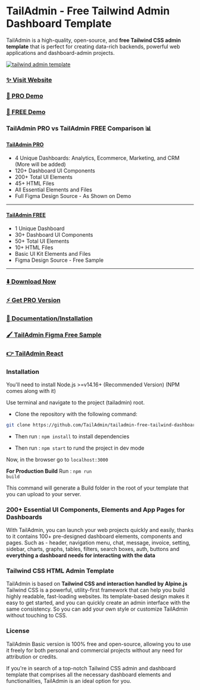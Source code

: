 # TailAdmin - Free Tailwind Admin Dashboard Template
TailAdmin is a high-quality, open-source, and **free Tailwind CSS admin template** that is perfect for creating data-rich backends, 
powerful web applications and dashboard-admin projects.


[![tailwind admin template](https://ucarecdn.com/364f2f57-6e1a-4ca4-9fc8-ab721029f6c3/tailadmingh.png)](https://tailadmin.com/)

### [✨ Visit Website](https://tailadmin.com/)

### [🚀 PRO Demo](https://demo.tailadmin.com/)
### [🚀 FREE Demo](https://free-demo.tailadmin.com/)

### TailAdmin PRO vs TailAdmin FREE Comparison 📊

#### [TailAdmin PRO](https://demo.tailadmin.com/)
- 4 Unique Dashboards: Analytics, Ecommerce, Marketing, and CRM (More will be added)
- 120+ Dashboard UI Components
- 200+ Total UI Elements
- 45+ HTML Files
- All Essential Elements and Files
- Full Figma Design Source - As Shown on Demo

___

#### [TailAdmin FREE](https://free-demo.tailadmin.com/)
- 1 Unique Dashboard
- 30+ Dashboard UI Components
- 50+ Total UI Elements 
- 10+ HTML Files
- Basic UI Kit Elements and Files
- Figma Design Source - Free Sample
___

### [⬇️ Download Now](https://tailadmin.com/download)

### [⚡ Get PRO Version](https://tailadmin.com/pricing)

### [📄 Documentation/Installation](https://tailadmin.com/docs)

### [🖌️ TailAdmin Figma Free Sample](https://www.figma.com/community/file/1214477970819985778)

### [👉 TailAdmin React](https://github.com/TailAdmin/free-react-tailwind-admin-dashboard)

### Installation

You'll need to install Node.js >=v14.16+ (Recommended Version) (NPM comes along with it)

Use terminal and navigate to the project (tailadmin) root. 

- Clone the repository with the following command:

```bash
git clone https://github.com/TailAdmin/tailadmin-free-tailwind-dashboard-template
```
- Then run : <code>npm install</code> to install dependencies

- Then run : <code>npm start</code> to rund the project in dev mode

Now, in the browser go to <code>localhost:3000</code>

**For Production Build**
Run : <code>npm run build</code>

This command will generate a Build folder in the root of your template that you can upload to your server.


### 200+ Essential UI Components, Elements and App Pages for Dashboards
With TailAdmin, you can launch your web projects quickly and easily, thanks to it contains 100+ pre-designed dashboard elements, components and pages. 
Such as - header, navigation menu, chat, message, invoice, setting, sidebar, charts, graphs, tables, filters, search boxes, auth, buttons
and **everything a dashboard needs for interacting with the data**

### Tailwind CSS HTML Admin Template
TailAdmin is based on **Tailwind CSS and interaction handled by Alpine.js** Tailwind CSS is a powerful, utility-first framework that can help you build highly readable, fast-loading websites. 
Its template-based design makes it easy to get started, and you can quickly create an admin interface with the same consistency. 
So you can add your own style or customize TailAdmin without touching to CSS.

### License 
TailAdmin Basic version is 100% free and open-source, allowing you to use it freely for both personal and commercial projects without any need for 
attribution or credits.

If you're in search of a top-notch Tailwind CSS admin and dashboard template that comprises all the necessary dashboard elements and functionalities, TailAdmin is an ideal option for you.

